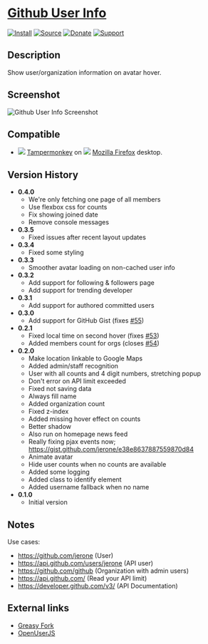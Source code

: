 # [Github User Info](https://github.com/jerone/UserScripts/tree/master/Github_User_Info)

[![Install](https://raw.github.com/jerone/UserScripts/master/_resources/Install-button.png)](https://github.com/jerone/UserScripts/raw/master/Github_User_Info/Github_User_Info.user.js)
[![Source](https://raw.github.com/jerone/UserScripts/master/_resources/Source-button.png)](https://github.com/jerone/UserScripts/blob/master/Github_User_Info/Github_User_Info.user.js)
[![Donate](https://raw.github.com/jerone/UserScripts/master/_resources/Donate-button.png)](https://www.paypal.com/cgi-bin/webscr?cmd=_s-xclick&hosted_button_id=VCYMHWQ7ZMBKW)
[![Support](https://raw.github.com/jerone/UserScripts/master/_resources/Support-button.png)](https://github.com/jerone/UserScripts/issues)


## Description

Show user/organization information on avatar hover.


## Screenshot

![Github User Info Screenshot](https://github.com/jerone/UserScripts/raw/master/Github_User_Info/screenshot.jpg)


## Compatible

*   ![](https://raw.github.com/jerone/UserScripts/master/_resources/Tampermonkey.png) [Tampermonkey](https://addons.mozilla.org/firefox/addon/tampermonkey/) on ![](https://raw.github.com/jerone/UserScripts/master/_resources/Firefox.png) [Mozilla Firefox](http://www.mozilla.org/en-US/firefox/fx/#desktop) desktop.


## Version History

*   **0.4.0**
    *   We're only fetching one page of all members
    *   Use flexbox css for counts
    *   Fix showing joined date
    *   Remove console messages
*   **0.3.5**
    *   Fixed issues after recent layout updates
*   **0.3.4**
    *   Fixed some styling
*   **0.3.3**
    *   Smoother avatar loading on non-cached user info
*   **0.3.2**
    *   Add support for following & followers page
    *   Add support for trending developer
*   **0.3.1**
    *   Add support for authored committed users
*   **0.3.0**
    *   Add support for GitHub Gist (fixes [#55](https://github.com/jerone/UserScripts/issues/55))
*   **0.2.1**
    *   Fixed local time on second hover (fixes [#53](https://github.com/jerone/UserScripts/issues/53))
    *   Added members count for orgs (closes [#54](https://github.com/jerone/UserScripts/issues/54))
*   **0.2.0**
    *   Make location linkable to Google Maps
    *   Added admin/staff recognition
    *   User with all counts and 4 digit numbers, stretching popup
    *   Don't error on API limit exceeded
    *   Fixed not saving data
    *   Always fill name
    *   Added organization count
    *   Fixed z-index
    *   Added missing hover effect on counts
    *   Better shadow
    *   Also run on homepage news feed
    *   Really fixing pjax events now; <https://gist.github.com/jerone/e38e8637887559870d84>
    *   Animate avatar
    *   Hide user counts when no counts are available
    *   Added some logging
    *   Added class to identify element
    *   Added username fallback when no name
*   **0.1.0**
    *   Initial version


## Notes

Use cases:

*   <https://github.com/jerone> (User)
*   <https://api.github.com/users/jerone> (API user)
*   <https://github.com/github> (Organization with admin users)
*   <https://api.github.com/> (Read your API limit)
*   <https://developer.github.com/v3/> (API Documentation)


## External links

*   [Greasy Fork](https://greasyfork.org/en/scripts/8989-github-user-info)
*   [OpenUserJS](https://openuserjs.org/scripts/jerone/Github_User_Info)
